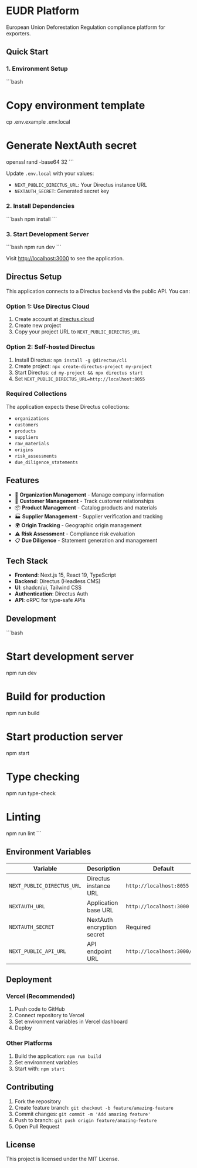 # EUDR Platform

European Union Deforestation Regulation compliance platform for exporters.

## Quick Start

### 1. Environment Setup

\`\`\`bash
# Copy environment template
cp .env.example .env.local

# Generate NextAuth secret
openssl rand -base64 32
\`\`\`

Update `.env.local` with your values:
- `NEXT_PUBLIC_DIRECTUS_URL`: Your Directus instance URL
- `NEXTAUTH_SECRET`: Generated secret key

### 2. Install Dependencies

\`\`\`bash
npm install
\`\`\`

### 3. Start Development Server

\`\`\`bash
npm run dev
\`\`\`

Visit [http://localhost:3000](http://localhost:3000) to see the application.

## Directus Setup

This application connects to a Directus backend via the public API. You can:

### Option 1: Use Directus Cloud
1. Create account at [directus.cloud](https://directus.cloud)
2. Create new project
3. Copy your project URL to `NEXT_PUBLIC_DIRECTUS_URL`

### Option 2: Self-hosted Directus
1. Install Directus: `npm install -g @directus/cli`
2. Create project: `npx create-directus-project my-project`
3. Start Directus: `cd my-project && npx directus start`
4. Set `NEXT_PUBLIC_DIRECTUS_URL=http://localhost:8055`

### Required Collections

The application expects these Directus collections:
- `organizations`
- `customers` 
- `products`
- `suppliers`
- `raw_materials`
- `origins`
- `risk_assessments`
- `due_diligence_statements`

## Features

- 🏢 **Organization Management** - Manage company information
- 👥 **Customer Management** - Track customer relationships
- 📦 **Product Management** - Catalog products and materials
- 🏭 **Supplier Management** - Supplier verification and tracking
- 🌍 **Origin Tracking** - Geographic origin management
- ⚠️ **Risk Assessment** - Compliance risk evaluation
- 📋 **Due Diligence** - Statement generation and management

## Tech Stack

- **Frontend**: Next.js 15, React 19, TypeScript
- **Backend**: Directus (Headless CMS)
- **UI**: shadcn/ui, Tailwind CSS
- **Authentication**: Directus Auth
- **API**: oRPC for type-safe APIs

## Development

\`\`\`bash
# Start development server
npm run dev

# Build for production
npm run build

# Start production server
npm start

# Type checking
npm run type-check

# Linting
npm run lint
\`\`\`

## Environment Variables

| Variable | Description | Default |
|----------|-------------|---------|
| `NEXT_PUBLIC_DIRECTUS_URL` | Directus instance URL | `http://localhost:8055` |
| `NEXTAUTH_URL` | Application base URL | `http://localhost:3000` |
| `NEXTAUTH_SECRET` | NextAuth encryption secret | Required |
| `NEXT_PUBLIC_API_URL` | API endpoint URL | `http://localhost:3000/api` |

## Deployment

### Vercel (Recommended)

1. Push code to GitHub
2. Connect repository to Vercel
3. Set environment variables in Vercel dashboard
4. Deploy

### Other Platforms

1. Build the application: `npm run build`
2. Set environment variables
3. Start with: `npm start`

## Contributing

1. Fork the repository
2. Create feature branch: `git checkout -b feature/amazing-feature`
3. Commit changes: `git commit -m 'Add amazing feature'`
4. Push to branch: `git push origin feature/amazing-feature`
5. Open Pull Request

## License

This project is licensed under the MIT License.
